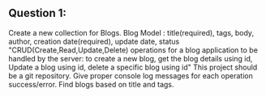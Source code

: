 ## Question 1:
Create a new collection for Blogs.
Blog Model : title(required), tags, body, author, creation date(required), update date, status
"CRUD(Create,Read,Update,Delete) operations for a blog application to be handled by the server:
 to create a new blog,
 get the blog details using id,
 Update a blog using id,
delete a specific blog using id"
This project should be a git repository. Give proper console log messages for each operation success/error.
Find blogs based on title and tags.
